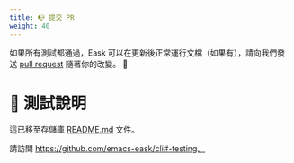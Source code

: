 ```yaml
---
title: 📭 提交 PR
weight: 40
---
```


如果所有測試都通過，Eask 可以在更新後正常運行文檔（如果有），請向我們發送 [pull request](https://github.com/emacs-eask/cli/pulls)
隨著你的改變。 🎊

# 🧪 測試說明

這已移至存儲庫 [README.md](https://github.com/emacs-eask/cli/blob/master/README.md) 文件。

請訪問 https://github.com/emacs-eask/cli#-testing。
